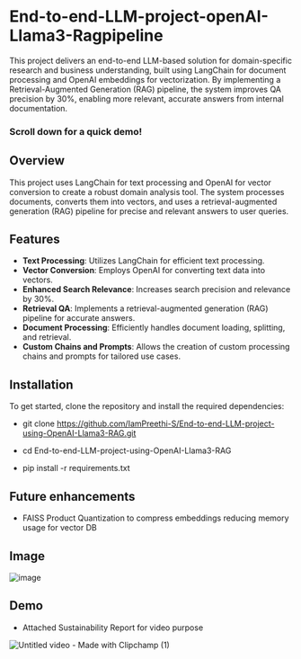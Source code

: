 # End-to-end-LLM-project-openAI-Llama3-Ragpipeline

This project delivers an end-to-end LLM-based solution for domain-specific research and business understanding, built using LangChain for document processing and OpenAI embeddings for vectorization.
By implementing a Retrieval-Augmented Generation (RAG) pipeline, the system improves QA precision by 30%, enabling more relevant, accurate answers from internal documentation.

### Scroll down for a quick demo! 

## Overview

This project uses LangChain for text processing and OpenAI for vector conversion to create a robust domain analysis tool. The system processes documents, converts them into vectors, and uses a retrieval-augmented generation (RAG) pipeline for precise and relevant answers to user queries.

## Features

- **Text Processing**: Utilizes LangChain for efficient text processing.
- **Vector Conversion**: Employs OpenAI for converting text data into vectors.
- **Enhanced Search Relevance**: Increases search precision and relevance by 30%.
- **Retrieval QA**: Implements a retrieval-augmented generation (RAG) pipeline for accurate answers.
- **Document Processing**: Efficiently handles document loading, splitting, and retrieval.
- **Custom Chains and Prompts**: Allows the creation of custom processing chains and prompts for tailored use cases.


## Installation

To get started, clone the repository and install the required dependencies:


- git clone https://github.com/IamPreethi-S/End-to-end-LLM-project-using-OpenAI-Llama3-RAG.git

- cd End-to-end-LLM-project-using-OpenAI-Llama3-RAG

- pip install -r requirements.txt


## Future enhancements
- FAISS Product Quantization to compress embeddings reducing memory usage for vector DB


## Image
![image](https://github.com/user-attachments/assets/a3472ba6-e8fd-4868-8501-72ac92b84b0b)

## Demo
- Attached Sustainability Report for video purpose
  
![Untitled video - Made with Clipchamp (1)](https://github.com/user-attachments/assets/067a910d-e00f-4f97-8991-ea48ffceb0ea)


